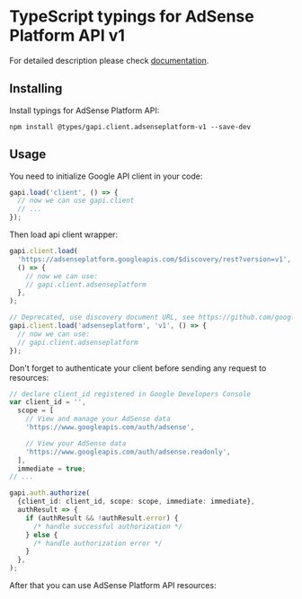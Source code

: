 # TypeScript typings for AdSense Platform API v1

For detailed description please check [documentation](https://developers.google.com/adsense/platforms/).

## Installing

Install typings for AdSense Platform API:

```
npm install @types/gapi.client.adsenseplatform-v1 --save-dev
```

## Usage

You need to initialize Google API client in your code:

```typescript
gapi.load('client', () => {
  // now we can use gapi.client
  // ...
});
```

Then load api client wrapper:

```typescript
gapi.client.load(
  'https://adsenseplatform.googleapis.com/$discovery/rest?version=v1',
  () => {
    // now we can use:
    // gapi.client.adsenseplatform
  },
);
```

```typescript
// Deprecated, use discovery document URL, see https://github.com/google/google-api-javascript-client/blob/master/docs/reference.md#----gapiclientloadname----version----callback--
gapi.client.load('adsenseplatform', 'v1', () => {
  // now we can use:
  // gapi.client.adsenseplatform
});
```

Don't forget to authenticate your client before sending any request to resources:

```typescript
// declare client_id registered in Google Developers Console
var client_id = '',
  scope = [
    // View and manage your AdSense data
    'https://www.googleapis.com/auth/adsense',

    // View your AdSense data
    'https://www.googleapis.com/auth/adsense.readonly',
  ],
  immediate = true;
// ...

gapi.auth.authorize(
  {client_id: client_id, scope: scope, immediate: immediate},
  authResult => {
    if (authResult && !authResult.error) {
      /* handle successful authorization */
    } else {
      /* handle authorization error */
    }
  },
);
```

After that you can use AdSense Platform API resources: <!-- TODO: make this work for multiple namespaces -->

```typescript

```
